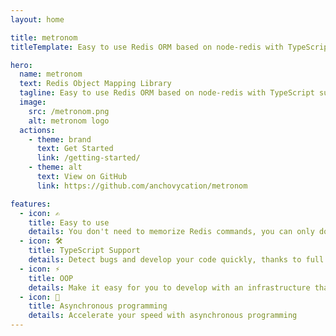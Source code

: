 ```yaml
---
layout: home

title: metronom
titleTemplate: Easy to use Redis ORM based on node-redis with TypeScript support

hero:
  name: metronom
  text: Redis Object Mapping Library
  tagline: Easy to use Redis ORM based on node-redis with TypeScript support
  image:
    src: /metronom.png
    alt: metronom logo
  actions:
    - theme: brand
      text: Get Started
      link: /getting-started/
    - theme: alt
      text: View on GitHub
      link: https://github.com/anchovycation/metronom

features:
  - icon: ✍
    title: Easy to use
    details: You don't need to memorize Redis commands, you can only do CRUD operations by knowing basic English words.
  - icon: 🛠️
    title: TypeScript Support
    details: Detect bugs and develop your code quickly, thanks to full TypeScript support
  - icon: ⚡️
    title: OOP
    details: Make it easy for you to develop with an infrastructure that is completely suitable for oop development.
  - icon: 🚧
    title: Asynchronous programming
    details: Accelerate your speed with asynchronous programming
---
```

